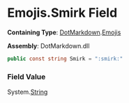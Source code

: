 # Emojis\.Smirk Field

**Containing Type**: [DotMarkdown](../../README.md)\.[Emojis](../README.md)

**Assembly**: DotMarkdown\.dll

```csharp
public const string Smirk = ":smirk:"
```

### Field Value

System\.[String](https://docs.microsoft.com/en-us/dotnet/api/system.string)